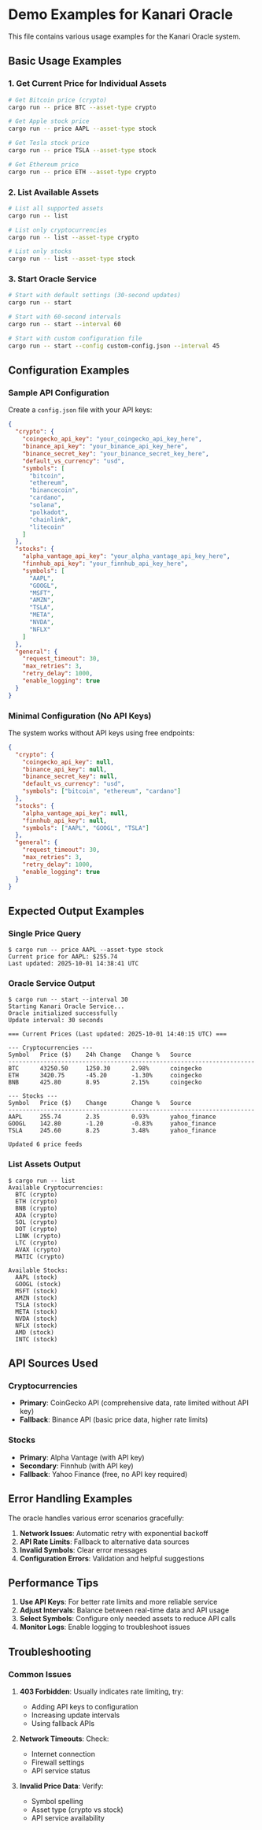 # Demo Examples for Kanari Oracle

This file contains various usage examples for the Kanari Oracle system.

## Basic Usage Examples

### 1. Get Current Price for Individual Assets

```bash
# Get Bitcoin price (crypto)
cargo run -- price BTC --asset-type crypto

# Get Apple stock price
cargo run -- price AAPL --asset-type stock

# Get Tesla stock price
cargo run -- price TSLA --asset-type stock

# Get Ethereum price
cargo run -- price ETH --asset-type crypto
```

### 2. List Available Assets

```bash
# List all supported assets
cargo run -- list

# List only cryptocurrencies
cargo run -- list --asset-type crypto

# List only stocks
cargo run -- list --asset-type stock
```

### 3. Start Oracle Service

```bash
# Start with default settings (30-second updates)
cargo run -- start

# Start with 60-second intervals
cargo run -- start --interval 60

# Start with custom configuration file
cargo run -- start --config custom-config.json --interval 45
```

## Configuration Examples

### Sample API Configuration

Create a `config.json` file with your API keys:

```json
{
  "crypto": {
    "coingecko_api_key": "your_coingecko_api_key_here",
    "binance_api_key": "your_binance_api_key_here",
    "binance_secret_key": "your_binance_secret_key_here",
    "default_vs_currency": "usd",
    "symbols": [
      "bitcoin",
      "ethereum",
      "binancecoin",
      "cardano",
      "solana",
      "polkadot",
      "chainlink",
      "litecoin"
    ]
  },
  "stocks": {
    "alpha_vantage_api_key": "your_alpha_vantage_api_key_here",
    "finnhub_api_key": "your_finnhub_api_key_here",
    "symbols": [
      "AAPL",
      "GOOGL",
      "MSFT",
      "AMZN",
      "TSLA",
      "META",
      "NVDA",
      "NFLX"
    ]
  },
  "general": {
    "request_timeout": 30,
    "max_retries": 3,
    "retry_delay": 1000,
    "enable_logging": true
  }
}
```

### Minimal Configuration (No API Keys)

The system works without API keys using free endpoints:

```json
{
  "crypto": {
    "coingecko_api_key": null,
    "binance_api_key": null,
    "binance_secret_key": null,
    "default_vs_currency": "usd",
    "symbols": ["bitcoin", "ethereum", "cardano"]
  },
  "stocks": {
    "alpha_vantage_api_key": null,
    "finnhub_api_key": null,
    "symbols": ["AAPL", "GOOGL", "TSLA"]
  },
  "general": {
    "request_timeout": 30,
    "max_retries": 3,
    "retry_delay": 1000,
    "enable_logging": true
  }
}
```

## Expected Output Examples

### Single Price Query
```
$ cargo run -- price AAPL --asset-type stock
Current price for AAPL: $255.74
Last updated: 2025-10-01 14:38:41 UTC
```

### Oracle Service Output
```
$ cargo run -- start --interval 30
Starting Kanari Oracle Service...
Oracle initialized successfully
Update interval: 30 seconds

=== Current Prices (Last updated: 2025-10-01 14:40:15 UTC) ===

--- Cryptocurrencies ---
Symbol   Price ($)    24h Change   Change %   Source    
----------------------------------------------------------------------
BTC      43250.50     1250.30      2.98%      coingecko 
ETH      3420.75      -45.20       -1.30%     coingecko 
BNB      425.80       8.95         2.15%      coingecko 

--- Stocks ---
Symbol   Price ($)    Change       Change %   Source    
----------------------------------------------------------------------
AAPL     255.74       2.35         0.93%      yahoo_finance
GOOGL    142.80       -1.20        -0.83%     yahoo_finance
TSLA     245.60       8.25         3.48%      yahoo_finance

Updated 6 price feeds
```

### List Assets Output
```
$ cargo run -- list
Available Cryptocurrencies:
  BTC (crypto)
  ETH (crypto)
  BNB (crypto)
  ADA (crypto)
  SOL (crypto)
  DOT (crypto)
  LINK (crypto)
  LTC (crypto)
  AVAX (crypto)
  MATIC (crypto)

Available Stocks:
  AAPL (stock)
  GOOGL (stock)
  MSFT (stock)
  AMZN (stock)
  TSLA (stock)
  META (stock)
  NVDA (stock)
  NFLX (stock)
  AMD (stock)
  INTC (stock)
```

## API Sources Used

### Cryptocurrencies
- **Primary**: CoinGecko API (comprehensive data, rate limited without API key)
- **Fallback**: Binance API (basic price data, higher rate limits)

### Stocks
- **Primary**: Alpha Vantage (with API key)
- **Secondary**: Finnhub (with API key)  
- **Fallback**: Yahoo Finance (free, no API key required)

## Error Handling Examples

The oracle handles various error scenarios gracefully:

1. **Network Issues**: Automatic retry with exponential backoff
2. **API Rate Limits**: Fallback to alternative data sources
3. **Invalid Symbols**: Clear error messages
4. **Configuration Errors**: Validation and helpful suggestions

## Performance Tips

1. **Use API Keys**: For better rate limits and more reliable service
2. **Adjust Intervals**: Balance between real-time data and API usage
3. **Select Symbols**: Configure only needed assets to reduce API calls
4. **Monitor Logs**: Enable logging to troubleshoot issues

## Troubleshooting

### Common Issues

1. **403 Forbidden**: Usually indicates rate limiting, try:
   - Adding API keys to configuration
   - Increasing update intervals
   - Using fallback APIs

2. **Network Timeouts**: Check:
   - Internet connection
   - Firewall settings
   - API service status

3. **Invalid Price Data**: Verify:
   - Symbol spelling
   - Asset type (crypto vs stock)
   - API service availability
